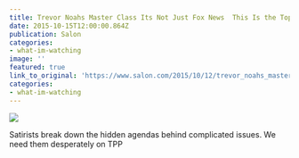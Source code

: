 ```yaml
---
title: Trevor Noahs Master Class Its Not Just Fox News  This Is the Topic That Needs Noah Oliver Stewart
date: 2015-10-15T12:00:00.864Z
publication: Salon
categories: 
- what-im-watching
image: ''
featured: true
link_to_original: 'https://www.salon.com/2015/10/12/trevor_noahs_master_class_its_not_just_fox_news_this_is_the_topic_that_needs_noah_oliver_stewart/'
categories: 
- what-im-watching
---
```


![](/uploads/versions/oliver-stewart---x----500-332x---.jpg)

Satirists break down the hidden agendas behind complicated issues. We need them desperately on TPP